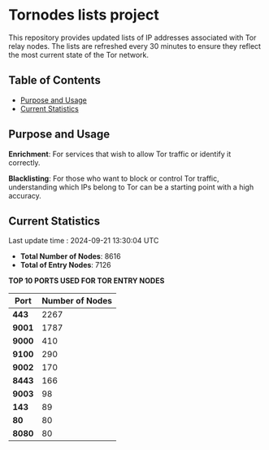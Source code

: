 # Tornodes lists project

This repository provides updated lists of IP addresses associated with Tor relay nodes. The lists are refreshed every 30 minutes to ensure they reflect the most current state of the Tor network.

## Table of Contents

- [Purpose and Usage](#purpose-and-usage)
- [Current Statistics](#current-statistics)


## Purpose and Usage

**Enrichment**: For services that wish to allow Tor traffic or identify it correctly.

**Blacklisting**: For those who want to block or control Tor traffic, understanding which IPs belong to Tor can be a starting point with a high accuracy.

## Current Statistics

Last update time : 2024-09-21 13:30:04 UTC

- **Total Number of Nodes**: 8616
- **Total of Entry Nodes**: 7126

**TOP 10 PORTS USED FOR TOR ENTRY NODES**

| **Port** | **Number of Nodes** |
|------|-----------------|
| **443**   | 2267  |
| **9001**   | 1787  |
| **9000**   | 410  |
| **9100**   | 290  |
| **9002**   | 170  |
| **8443**   | 166  |
| **9003**   | 98  |
| **143**   | 89  |
| **80**   | 80  |
| **8080**   | 80  |

